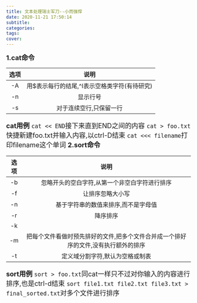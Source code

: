 ```yaml
---
title: 文本处理瑞士军刀--小而强悍
date: 2020-11-21 17:50:14
subtitle:
categories:
tags:
cover:
---
```

<font size=4>**1.cat命令**<font>

|选项|说明|
|:-:|:-:|
|-A|用$表示每行的结尾,^I表示空格类字符(有待研究)|
|-n|显示行号|
|-s|对于连续空行,只保留一行|

**cat用例**
`cat << END`接下来直到END之间的内容
`cat > foo.txt`快捷新建foo.txt并输入内容,以ctrl-D结束
`cat <<< filename`打印filename这个单词
<font size=4>**2.sort命令**<font>

|选项|说明|
|:-:|:-:|
|-b|忽略开头的空白字符,从第一个非空白字符进行排序|
|-f|让排序忽略大小写|
|-n|基于字符串的数值来排序,而不是字母值|
|-r|降序排序|
|-k||
|-m|把每个文件看做时预先排好的文件,把多个文件合并成一个排好序的文件,没有执行额外的排序|
|-t|定义域分割字符,默认为空格或制表|

**sort用例**
`sort > foo.txt`同cat一样只不过对你输入的内容进行排序,也是ctrl-d结束
`sort file1.txt file2.txt file3.txt > final_sorted.txt`对多个文件进行排序


